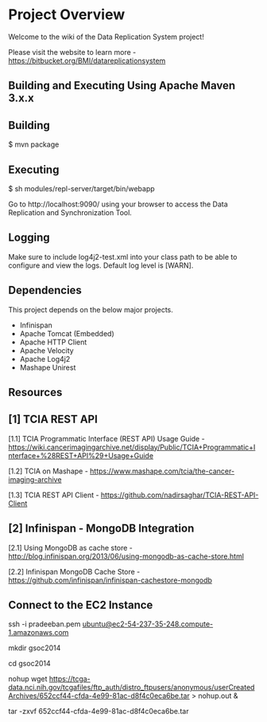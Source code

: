 # Project Overview

Welcome to the wiki of the Data Replication System project!

Please visit the website to learn more - https://bitbucket.org/BMI/datareplicationsystem


## Building and Executing Using Apache Maven 3.x.x
Building
--------
$ mvn package

Executing
---------
$ sh modules/repl-server/target/bin/webapp

Go to http://localhost:9090/ using your browser to access the Data Replication and Synchronization Tool.

Logging
-------
Make sure to include log4j2-test.xml into your class path to be able to configure and view the logs. Default log level is [WARN].


## Dependencies
This project depends on the below major projects.

* Infinispan
* Apache Tomcat (Embedded)
* Apache HTTP Client
* Apache Velocity
* Apache Log4j2
* Mashape Unirest


## Resources

[1] TCIA REST API
-----------------
[1.1]  TCIA Programmatic Interface (REST API) Usage Guide - 
https://wiki.cancerimagingarchive.net/display/Public/TCIA+Programmatic+Interface+%28REST+API%29+Usage+Guide

[1.2] TCIA on Mashape - https://www.mashape.com/tcia/the-cancer-imaging-archive

[1.3] TCIA REST API Client - https://github.com/nadirsaghar/TCIA-REST-API-Client


[2] Infinispan - MongoDB Integration
------------------------------------
[2.1] Using MongoDB as cache store - http://blog.infinispan.org/2013/06/using-mongodb-as-cache-store.html

[2.2] Infinispan MongoDB Cache Store - https://github.com/infinispan/infinispan-cachestore-mongodb


## Connect to the EC2 Instance

ssh -i pradeeban.pem ubuntu@ec2-54-237-35-248.compute-1.amazonaws.com

mkdir gsoc2014

cd gsoc2014

nohup wget https://tcga-data.nci.nih.gov/tcgafiles/ftp_auth/distro_ftpusers/anonymous/userCreatedArchives/652ccf44-cfda-4e99-81ac-d8f4c0eca6be.tar > nohup.out &

tar -zxvf 652ccf44-cfda-4e99-81ac-d8f4c0eca6be.tar
